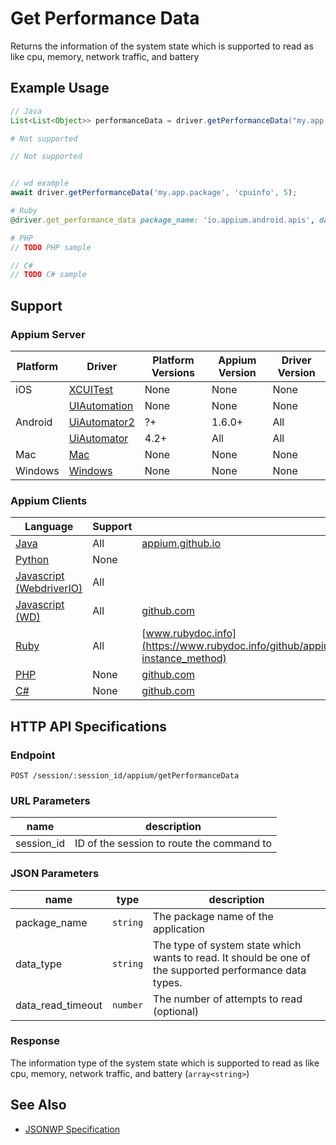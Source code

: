 # Get Performance Data

Returns the information of the system state which is supported to read as like cpu, memory, network traffic, and battery
## Example Usage

```java
// Java
List<List<Object>> performanceData = driver.getPerformanceData("my.app.package", "cpuinfo", 5);

```

```python
# Not supported
```

```javascript
// Not supported


// wd example
await driver.getPerformanceData('my.app.package', 'cpuinfo', 5);

```

```ruby
# Ruby
@driver.get_performance_data package_name: 'io.appium.android.apis', data_type: 'cpuinfo', data_read_timeout: 10

```

```php
# PHP
// TODO PHP sample

```

```csharp
// C#
// TODO C# sample

```



## Support

### Appium Server

|Platform|Driver|Platform Versions|Appium Version|Driver Version|
|--------|----------------|------|--------------|--------------|
| iOS | [XCUITest](/docs/en/drivers/ios-xcuitest.md) | None | None | None |
|  | [UIAutomation](/docs/en/drivers/ios-uiautomation.md) | None | None | None |
| Android | [UiAutomator2](/docs/en/drivers/android-uiautomator2.md) | ?+ | 1.6.0+ | All |
|  | [UiAutomator](/docs/en/drivers/android-uiautomator.md) | 4.2+ | All | All |
| Mac | [Mac](/docs/en/drivers/mac.md) | None | None | None |
| Windows | [Windows](/docs/en/drivers/windows.md) | None | None | None |

### Appium Clients

|Language|Support|Documentation|
|--------|-------|-------------|
|[Java](https://github.com/appium/java-client/releases/latest)| All | [appium.github.io](https://appium.github.io/java-client/io/appium/java_client/android/HasSupportedPerformanceDataType.html#getSupportedPerformanceDataTypes--) |
|[Python](https://github.com/appium/python-client/releases/latest)| None |  |
|[Javascript (WebdriverIO)](http://webdriver.io/index.html)| All |  |
|[Javascript (WD)](https://github.com/admc/wd/releases/latest)| All | [github.com](https://github.com/admc/wd/blob/master/lib/commands.js#L3412) |
|[Ruby](https://github.com/appium/ruby_lib/releases/latest)| All | [www.rubydoc.info](https://www.rubydoc.info/github/appium/ruby_lib_core/Appium/Core/Android/Device#get_performance_data-instance_method) |
|[PHP](https://github.com/appium/php-client/releases/latest)| None | [github.com](https://github.com/appium/php-client/) |
|[C#](https://github.com/appium/appium-dotnet-driver/releases/latest)| None | [github.com](https://github.com/appium/appium-dotnet-driver/) |

## HTTP API Specifications

### Endpoint

`POST /session/:session_id/appium/getPerformanceData`

### URL Parameters

|name|description|
|----|-----------|
|session_id|ID of the session to route the command to|

### JSON Parameters

|name|type|description|
|----|----|-----------|
| package_name | `string` | The package name of the application |
| data_type | `string` | The type of system state which wants to read. It should be one of the supported performance data types. |
| data_read_timeout | `number` | The number of attempts to read (optional) |

### Response

The information type of the system state which is supported to read as like cpu, memory, network traffic, and battery (`array<string>`)

## See Also

* [JSONWP Specification](https://github.com/appium/appium-base-driver/blob/master/lib/protocol/routes.js#L354)
